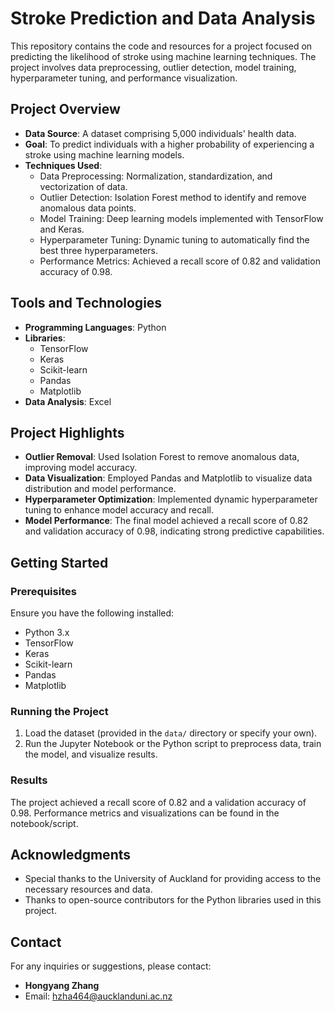 # Stroke Prediction and Data Analysis

This repository contains the code and resources for a project focused on predicting the likelihood of stroke using machine learning techniques. The project involves data preprocessing, outlier detection, model training, hyperparameter tuning, and performance visualization.

## Project Overview

- **Data Source**: A dataset comprising 5,000 individuals' health data.
- **Goal**: To predict individuals with a higher probability of experiencing a stroke using machine learning models.
- **Techniques Used**:
  - Data Preprocessing: Normalization, standardization, and vectorization of data.
  - Outlier Detection: Isolation Forest method to identify and remove anomalous data points.
  - Model Training: Deep learning models implemented with TensorFlow and Keras.
  - Hyperparameter Tuning: Dynamic tuning to automatically find the best three hyperparameters.
  - Performance Metrics: Achieved a recall score of 0.82 and validation accuracy of 0.98.

## Tools and Technologies

- **Programming Languages**: Python
- **Libraries**:
  - TensorFlow
  - Keras
  - Scikit-learn
  - Pandas
  - Matplotlib
- **Data Analysis**: Excel

## Project Highlights

- **Outlier Removal**: Used Isolation Forest to remove anomalous data, improving model accuracy.
- **Data Visualization**: Employed Pandas and Matplotlib to visualize data distribution and model performance.
- **Hyperparameter Optimization**: Implemented dynamic hyperparameter tuning to enhance model accuracy and recall.
- **Model Performance**: The final model achieved a recall score of 0.82 and validation accuracy of 0.98, indicating strong predictive capabilities.

## Getting Started

### Prerequisites

Ensure you have the following installed:
- Python 3.x
- TensorFlow
- Keras
- Scikit-learn
- Pandas
- Matplotlib


### Running the Project

1. Load the dataset (provided in the `data/` directory or specify your own).
2. Run the Jupyter Notebook or the Python script to preprocess data, train the model, and visualize results.

### Results

The project achieved a recall score of 0.82 and a validation accuracy of 0.98. Performance metrics and visualizations can be found in the notebook/script.


## Acknowledgments

- Special thanks to the University of Auckland for providing access to the necessary resources and data.
- Thanks to open-source contributors for the Python libraries used in this project.

## Contact

For any inquiries or suggestions, please contact:
- **Hongyang Zhang**
- Email: [hzha464@aucklanduni.ac.nz](mailto:hzha464@aucklanduni.ac.nz)
